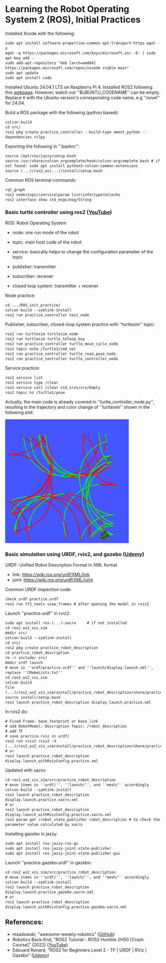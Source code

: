 # Learning the Robot Operating System 2 (ROS), Initial Practices

Installed Xcode with the following:

    sudo apt install software-properties-common apt-transport-https wget -y
    wget -q https://packages.microsoft.com/keys/microsoft.asc -O- | sudo apt-key add -
    sudo add-apt-repository "deb [arch=amd64] https://packages.microsoft.com/repos/vscode stable main"
    sudo apt update
    sudo apt install code

Installed Ubuntu 24.04.1 LTS on Raspberry Pi 4. Installed ROS2 following this <a href="https://docs.ros.org/en/jazzy/Installation/Ubuntu-Install-Debs.html">webpage</a>. However, watch out ''$UBUNTU_CODENAME'' can be empty. Replace it with the Ubuntu version's corresponding code name, e.g ''novel'' for 24.04.

Build a ROS package with the following (python based): 

    colcon build
    cd src/
    ros2 pkg create practice_controller --build-type ament_python --dependencies rclpy

Exporting the following in ''.bashrc'':

    source /opt/ros/jazzy/setup.bash
    source /usr/share/colcon_argcomplete/hook/colcon-argcomplete.bash # if not found: sudo apt install python3-colcon-common-extensions
    source (...)/ros2_ws(...)/install/setup.bash

Common ROS terminal commands:

    rqt_graph
    ros2 node\topic\service\param list\info\type\hz\echo
    ros2 interface show std_msgs/msg/String

### Basic turtle controller using ros2 (<a href="https://www.youtube.com/watch?v=Gg25GfA456o">YouTube</a>)
ROS: Robot Operating System
- node: one run mode of the robot
- topic: main host code of the robot
- service: basically helps to change the configuration parameter of the topic

- publisher: transmitter
- subscriber: receiver
- closed loop system: transmitter + receiver

Node practice:

    cd .../ROS_init_practice/
    colcon build --symlink-install
    ros2 run practice_controller test_node

Publisher, subscriber, closed-loop system practice with ''turtlesim'' topic:

    ros2 run turtlesim turtlesim_node 
    ros2 run turtlesim turtle_teleop_key
    ros2 run practice_controller turtle_move_cycle_node 
    ros2 topic echo /turtle1/cmd_vel
    ros2 run practice_controller turtle_read_pose_node 
    ros2 run practice_controller turtle_controller_node
    
Service practice:

    ros2 service list
    ros2 service type /clear
    ros2 service call /clear std_srvs/srv/Empty 
    ros2 topic hz /turtle1/pose

Actually, the main code is already covered in ''turtle_controller_node.py'', resulting in the trajectory and color change of ''turtlesim'' shown in the following plot:

<img src="https://github.com/SphericalCowww/ROS_init_practice/blob/main/practice_controller_demo.png" width="400">

### Basic simulation using URDF, rvis2, and gazebo (<a href="https://www.udemy.com/course/ros2-tf-urdf-rviz-gazebo">Udemy</a>)
URDF: Unified Robot Description Format in XML format
- link: https://wiki.ros.org/urdf/XML/link
- joint: https://wiki.ros.org/urdf/XML/joint

Common URDF inspection code:

    check_urdf practice.urdf
    ros2 run tf2_tools view_frames # after opening the model in rviz2

Launch ''practice.urdf'' in rviz2:

    sudo apt install ros-(...)-xacro     # if not installed
    cd ros2_ws2_vis_sim
    mkdir src/
    colcon build --symlink-install
    cd src/
    ros2 pkg create practice_robot_description
    cd practice_robot_description
    rm -r include/ src/
    mkdir urdf launch
    # move in ''urdf/practice.urdf'' and ''launch/display.launch.xml'', replace ''CMakeLists.txt''
    cd ros2_ws2_vis_sim
    colcon build
    file (...)/ros2_ws2_vis_sim/install/practice_robot_description/share/practice_robot_description/urdf/practice.urdf
    source install/setup.bash
    ros2 launch practice_robot_description display.launch.practice.xml

In rvis2 do:

    # Fixed Frame: base_footprint or base_link
    # add RobotModel: Description Topic: /robot_description
    # add TF
    # save practice.rviz in urdf/
    ros2 run rviz2 rviz2 -d (...)/ros2_ws2_vis_sim/install/practice_robot_description/share/practice_robot_description/practice.rviz
    # or
    ros2 launch practice_robot_description display.launch_withRvizConfig.practice.xml

Updated with xacro:

    cd ros2_ws2_vis_sim/src/practice_robot_description
    # move items in ''urdf/'', ''launch/'', and ''mesh/'' accordingly
    colcon build --symlink-install
    ros2 launch practice_robot_description display.launch.practice.xacro.xml
    # or 
    ros2 launch practice_robot_description display.launch_withRvizConfig.practice.xacro.xml
    ros2 param get /robot_state_publisher robot_description # to check the parameter value calculated by xacro

Installing gazebo in jazzy:

    sudo apt install ros-jazzy-ros-gz
    sudo apt install ros-jazzy-joint-state-publisher
    sudo apt install ros-jazzy-joint-state-publisher-gui

Launch ''practice.gazebo.urdf'' in gazebo:
    
    cd ros2_ws2_vis_sim/src/practice_robot_description
    # move items in ''urdf/'', ''launch/'', and ''mesh/'' accordingly
    colcon build --symlink-install
    ros2 launch practice_robot_description display.launch.practice.gazebo.xacro.xml
    # or 
    ros2 launch practice_robot_description display.launch_withRvizConfig.practice.gazebo.xacro.xml
    
## References:
- msadowski, "awesome-weekly-robotics" (<a href="https://github.com/msadowski/awesome-weekly-robotics">GitHub</a>)
- Robotics Back-End, "ROS2 Tutorial - ROS2 Humble 2H50 [Crash Course]" (2022) (<a href="https://www.youtube.com/watch?v=Gg25GfA456o">YouTube</a>)
- Edouard Renard, "ROS2 for Beginners Level 2 - TF | URDF | RViz | Gazebo" (<a href="https://www.udemy.com/course/ros2-tf-urdf-rviz-gazebo">Udemy</a>)

